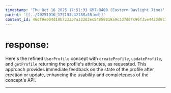 ```yaml
---
timestamp: 'Thu Oct 16 2025 17:51:33 GMT-0400 (Eastern Daylight Time)'
parent: '[[../20251016_175133.42188a35.md]]'
content_id: 46df9e904d10b7233b7a33283ec84859819a9c3d7d6fc96f35e4433d9c1ab1ec
---
```


# response:

Here's the refined `UserProfile` concept with `createProfile`, `updateProfile`, and `getProfile` returning the profile's attributes, as requested. This approach provides immediate feedback on the state of the profile after creation or update, enhancing the usability and completeness of the concept's API.

***
